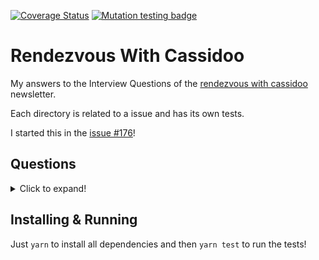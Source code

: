 [![Coverage Status](https://coveralls.io/repos/github/miguelriosoliveira/rendezvous-with-cassidoo/badge.svg?branch=main)](https://coveralls.io/github/miguelriosoliveira/rendezvous-with-cassidoo?branch=main)
[![Mutation testing badge](https://img.shields.io/endpoint?style=flat&url=https%3A%2F%2Fbadge-api.stryker-mutator.io%2Fgithub.com%2Fmiguelriosoliveira%2Frendezvous-with-cassidoo%2Fmain)](https://dashboard.stryker-mutator.io/reports/github.com/miguelriosoliveira/rendezvous-with-cassidoo/main)

# Rendezvous With Cassidoo

My answers to the Interview Questions of the [rendezvous with cassidoo](https://buttondown.email/cassidoo/archive) newsletter.

Each directory is related to a issue and has its own tests.

I started this in the [issue #176](https://buttondown.email/cassidoo/archive/we-are-what-we-repeatedly-do-excellence-then-is/)!

## Questions

<details>
	<summary>Click to expand!</summary>

#### 2017

- [001 - convertToRomans](src/2017/001-convertToRomans)
- [002 - postfix](src/2017/002-postfix)

#### 2020

- [176 - find2020](src/2020/176-find2020)

#### 2021

- [177 - canToggle](src/2021/177-canToggle)
- [181 - stockQueue](src/2021/181-stockQueue)

#### 2022

- [252 - longText](src/2022/252-longText)
- [254 - longestWord](src/2022/254-longestWord)
- [256 - deepCopy](src/2022/256-deepCopy)
- [257 - hideEmail](src/2022/257-hideEmail)
- [258 - findIntersection](src/2022/258-findIntersection)
- [259 - numberOfOnes](src/2022/259-numberOfOnes)
- [260 - swapPairs](src/2022/260-swapPairs)
- [261 - parensSubstring](src/2022/261-parensSubstring)
- [262 - formatTable](src/2022/262-formatTable)
- [263 - addg](src/2022/263-addg)
- [264 - fromTo](src/2022/264-fromTo)
- [265 - cornerHit](src/2022/265-cornerHit)
- [266 - calculateGPA](src/2022/266-calculateGPA)
- [267 - ordinal](src/2022/267-ordinal)
- [268 - fibLike](src/2022/268-fibLike)
- [269 - truncate](src/2022/269-truncate)
- [270 - passDoors](src/2022/270-passDoors)
- [274 - combineStrings](src/2022/274-combineStrings)
- [275 - verticalSlashes](src/2022/275-verticalSlashes)
- [279 - capitalAfterVowel](src/2022/279-capitalAfterVowel)
- [280 - replaceZeros](src/2022/280-replaceZeros)

#### 2023

- [281 - maxSubarray](src/2023/281-maxSubarray)
- [282 - sumEveryOther](src/2023/282-sumEveryOther)
- [283 - spinTheWheel](src/2023/283-spinTheWheel)
- [284 - missingBits](src/2023/284-missingBits)
- [285 - generateArrays](src/2023/285-generateArrays)
- [287 - printDigits](src/2023/287-printDigits)
- [288 - numBalanced](src/2023/288-numBalanced)
- [289 - repeatedGroups](src/2023/289-repeatedGroups)
- [290 - scramble](src/2023/290-scramble)
- [291 - fractionMath](src/2023/291-fractionMath)
- [293 - rollDice](src/2023/293-rollDice)
- [294 - charCount](src/2023/294-charCount)
- [295 - starAngles](src/2023/295-starAngles)
- [296 - maxPointsOnLine](src/2023/296-maxPointsOnLine)
- [297 - divisibleIntegers](src/2023/297-divisibleIntegers)
- [298 - removeZeroes](src/2023/298-removeZeroes)
</details>

## Installing & Running

Just `yarn` to install all dependencies and then `yarn test` to run the tests!
